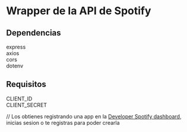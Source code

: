 # Wrapper de la API de Spotify

## Dependencias

express\
 axios\
 cors\
 dotenv

## Requisitos

CLIENT_ID \
CLIENT_SECRET

// Los obtienes registrando una app en la [Developer Spotify dashboard](https://developer.spotify.com/dashboard/), inicias sesion o te registras para poder crearla

